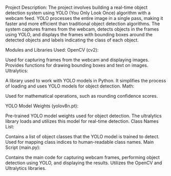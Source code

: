 Project Description:
The project involves building a real-time object detection system using YOLO (You Only Look Once) algorithm with a webcam feed. YOLO processes the entire image in a single pass, making it faster and more efficient than traditional object detection algorithms. The system captures frames from the webcam, detects objects in the frames using YOLO, and displays the frames with bounding boxes around the detected objects and labels indicating the class of each object.

Modules and Libraries Used:
OpenCV (cv2):

Used for capturing frames from the webcam and displaying images.
Provides functions for drawing bounding boxes and text on images.
Ultralytics:

A library used to work with YOLO models in Python.
It simplifies the process of loading and uses YOLO models for object detection.
Math:

Used for mathematical operations, such as rounding confidence scores.

YOLO Model Weights (yolov8n.pt):

Pre-trained YOLO model weights used for object detection.
The ultralytics library loads and utilizes this model for real-time detection.
Class Names List:

Contains a list of object classes that the YOLO model is trained to detect.
Used for mapping class indices to human-readable class names.
Main Script (main.py):

Contains the main code for capturing webcam frames, performing object detection using YOLO, and displaying the results.
Utilizes the OpenCV and Ultralytics libraries.
